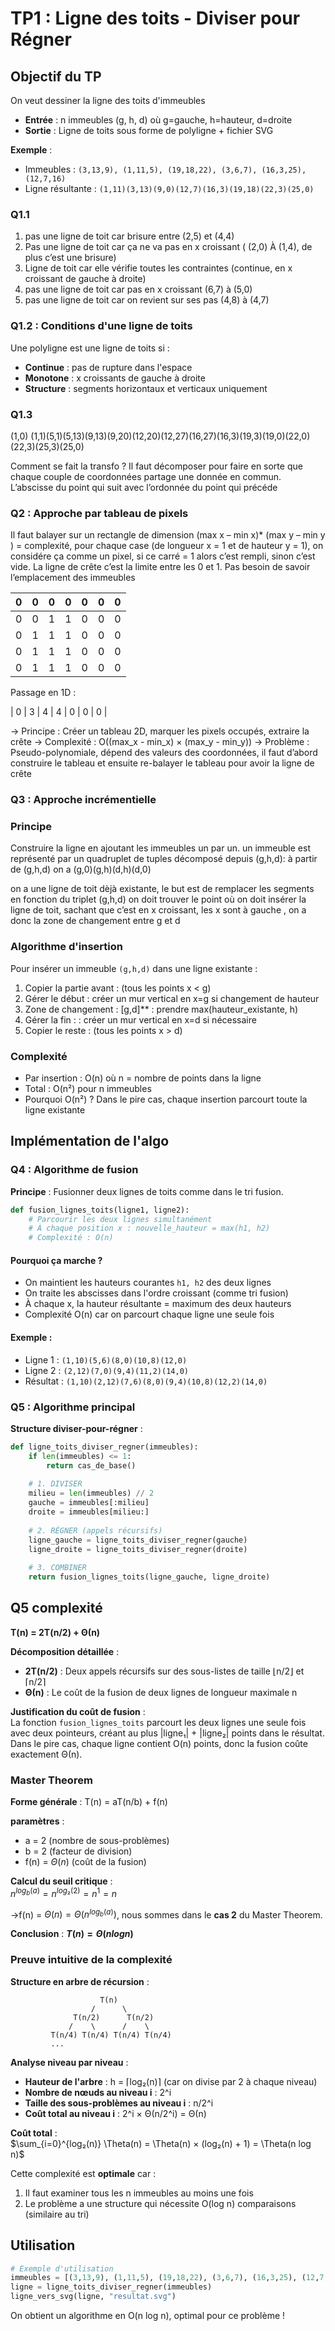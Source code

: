 # TP1 : Ligne des toits - Diviser pour Régner

## Objectif du TP 

On veut dessiner la ligne des toits d'immeubles 
- **Entrée** : n immeubles (g, h, d) où g=gauche, h=hauteur, d=droite  
- **Sortie** : Ligne de toits sous forme de polyligne + fichier SVG

**Exemple** : 
- Immeubles : `(3,13,9), (1,11,5), (19,18,22), (3,6,7), (16,3,25), (12,7,16)`
- Ligne résultante : `(1,11)(3,13)(9,0)(12,7)(16,3)(19,18)(22,3)(25,0)`

### Q1.1

1) pas une ligne de toit car brisure entre (2,5) et (4,4)
2) Pas une ligne de toit car ça ne va pas en x croissant ( (2,0) À (1,4), de plus c’est une brisure)
3) Ligne de toit car elle vérifie toutes les contraintes (continue, en x croissant de gauche à droite)
4) pas une ligne de toit car pas en x croissant (6,7) à (5,0)
5) pas une ligne de toit car on revient sur ses pas (4,8) à (4,7) 

### Q1.2 : Conditions d'une ligne de toits
Une polyligne est une ligne de toits si :
- **Continue** : pas de rupture dans l'espace
- **Monotone** : x croissants de gauche à droite
- **Structure** : segments horizontaux et verticaux uniquement

### Q1.3
(1,0) (1,1)(5,1)(5,13)(9,13)(9,20)(12,20)(12,27)(16,27)(16,3)(19,3)(19,0)(22,0)(22,3)(25,3)(25,0)

Comment se fait la transfo ? Il faut décomposer pour faire en sorte que chaque couple de coordonnées partage une donnée en commun. L’abscisse du point qui suit avec l’ordonnée du point qui précéde




### Q2 : Approche par tableau de pixels
Il faut balayer sur un rectangle de dimension (max x – min x)* (max y – min y ) = complexité, pour chaque case (de longueur x = 1 et de hauteur y = 1), on considére ça comme un pixel, si ce carré = 1 alors c’est rempli, sinon c’est vide. La ligne de crête c’est la limite entre les 0 et 1. Pas besoin de savoir l’emplacement des immeubles


| 0 | 0 | 0 | 0 | 0 | 0 | 0 |
|---|---|---|---|---|---|---|
| 0 | 0 | 1 | 1 | 0 | 0 | 0 |
| 0 | 1 | 1 | 1 | 0 | 0 | 0 |
| 0 | 1 | 1 | 1 | 0 | 0 | 0 |
| 0 | 1 | 1 | 1 | 0 | 0 | 0 |


Passage en 1D :

| 0 | 3 | 4 | 4 | 0 | 0 | 0 |



-> Principe : Créer un tableau 2D, marquer les pixels occupés, extraire la crête
-> Complexité : O((max_x - min_x) × (max_y - min_y))
-> Problème : Pseudo-polynomiale, dépend des valeurs des coordonnées, il faut d’abord construire le tableau et ensuite re-balayer le tableau pour avoir la ligne de crête 

### Q3 : Approche incrémentielle



### Principe
Construire la ligne en ajoutant les immeubles un par un. un immeuble est représenté par un quadruplet de tuples décomposé depuis (g,h,d): 
à partir de (g,h,d) on a (g,0)(g,h)(d,h)(d,0) 

on a une ligne de toit dèjà existante, le but est de remplacer les segments en fonction du triplet (g,h,d)
on doit trouver le point où on doit insérer la ligne de toit, sachant que c’est en x croissant, les x sont à gauche , on a donc la zone de changement entre g et d  


### Algorithme d'insertion
Pour insérer un immeuble `(g,h,d)` dans une ligne existante :

1. Copier la partie avant : (tous les points x < g)
2. Gérer le début : créer un mur vertical en x=g si changement de hauteur
3. Zone de changement : [g,d]** : prendre max(hauteur_existante, h) 
4. Gérer la fin : : créer un mur vertical en x=d si nécessaire
5. Copier le reste : (tous les points x > d)

### Complexité
- Par insertion : O(n) où n = nombre de points dans la ligne
- Total : O(n²) pour n immeubles
- Pourquoi O(n²) ? Dans le pire cas, chaque insertion parcourt toute la ligne existante

## Implémentation de l'algo

### Q4 : Algorithme de fusion

**Principe** : Fusionner deux lignes de toits comme dans le tri fusion.

```python
def fusion_lignes_toits(ligne1, ligne2):
    # Parcourir les deux lignes simultanément
    # À chaque position x : nouvelle_hauteur = max(h1, h2)
    # Complexité : O(n)
```

#### Pourquoi ça marche ?
- On maintient les hauteurs courantes `h1, h2` des deux lignes
- On traite les abscisses dans l'ordre croissant (comme tri fusion)
- À chaque x, la hauteur résultante = maximum des deux hauteurs
- Complexité O(n) car on parcourt chaque ligne une seule fois

#### Exemple :
- Ligne 1 : `(1,10)(5,6)(8,0)(10,8)(12,0)`
- Ligne 2 : `(2,12)(7,0)(9,4)(11,2)(14,0)`  
- Résultat : `(1,10)(2,12)(7,6)(8,0)(9,4)(10,8)(12,2)(14,0)`

### Q5 : Algorithme principal

**Structure diviser-pour-régner** :
```python
def ligne_toits_diviser_regner(immeubles):
    if len(immeubles) <= 1:
        return cas_de_base()
    
    # 1. DIVISER
    milieu = len(immeubles) // 2
    gauche = immeubles[:milieu] 
    droite = immeubles[milieu:]
    
    # 2. RÉGNER (appels récursifs)
    ligne_gauche = ligne_toits_diviser_regner(gauche)
    ligne_droite = ligne_toits_diviser_regner(droite)
    
    # 3. COMBINER
    return fusion_lignes_toits(ligne_gauche, ligne_droite)
```

## Q5 complexité 

**T(n) = 2T(n/2) + Θ(n)**

**Décomposition détaillée** :
- **2T(n/2)** : Deux appels récursifs sur des sous-listes de taille ⌊n/2⌋ et ⌈n/2⌉
- **Θ(n)** : Le coût de la fusion de deux lignes de longueur maximale n

**Justification du coût de fusion** :  
La fonction `fusion_lignes_toits` parcourt les deux lignes une seule fois avec deux pointeurs, créant au plus |ligne₁| + |ligne₂| points dans le résultat. Dans le pire cas, chaque ligne contient O(n) points, donc la fusion coûte exactement Θ(n).

### Master Theorem

**Forme générale** : T(n) = aT(n/b) + f(n)

**paramètres** :
- a = 2 (nombre de sous-problèmes)  
- b = 2 (facteur de division)
- f(n) = $\Theta(n)$ (coût de la fusion)

**Calcul du seuil critique** :  
$n^{log_b(a)} = n^{log₂(2)} = n^1 = n$

->f(n) = $\Theta(n) = \Theta(n^{log_b(a)})$, nous sommes dans le **cas 2** du Master Theorem.

**Conclusion** : **$T(n) = \Theta(n log n)$**

### Preuve intuitive de la complexité

**Structure en arbre de récursion** :
```
                    T(n)
                  /      \
              T(n/2)      T(n/2)
             /    \      /    \
         T(n/4) T(n/4) T(n/4) T(n/4)
         ...
```

**Analyse niveau par niveau** :
- **Hauteur de l'arbre** : h = ⌈log₂(n)⌉ (car on divise par 2 à chaque niveau)
- **Nombre de nœuds au niveau i** : 2^i
- **Taille des sous-problèmes au niveau i** : n/2^i  
- **Coût total au niveau i** : 2^i × Θ(n/2^i) = Θ(n)

**Coût total** :  
$\sum_{i=0}^{log₂(n)} \Theta(n) = \Theta(n) × (log₂(n) + 1) = \Theta(n log n)$

Cette complexité est **optimale** car :
1. Il faut examiner tous les n immeubles au moins une fois 
2. Le problème a une structure qui nécessite O(log n) comparaisons (similaire au tri)


## Utilisation

```python
# Exemple d'utilisation
immeubles = [(3,13,9), (1,11,5), (19,18,22), (3,6,7), (16,3,25), (12,7,16)]
ligne = ligne_toits_diviser_regner(immeubles)
ligne_vers_svg(ligne, "resultat.svg")
```

On obtient un algorithme en O(n log n), optimal pour ce problème !